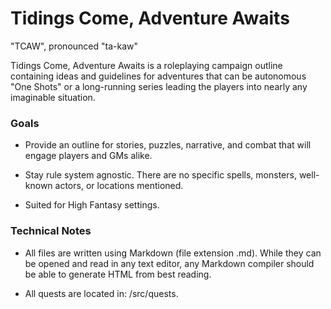Tidings Come, Adventure Awaits
==============================
"TCAW", pronounced "ta-kaw"

Tidings Come, Adventure Awaits is a roleplaying campaign outline containing ideas and guidelines for adventures that can be autonomous "One Shots" or a long-running series leading the players into nearly any imaginable situation.


### Goals

* Provide an outline for stories, puzzles, narrative, and combat that will engage players and GMs alike.

* Stay rule system agnostic. There are no specific spells, monsters, well-known actors, or locations mentioned.

* Suited for High Fantasy settings.


### Technical Notes

* All files are written using Markdown (file extension .md). While they can be opened and read in any text editor, any Markdown compiler should be able to generate HTML from best reading.

* All quests are located in: /src/quests.